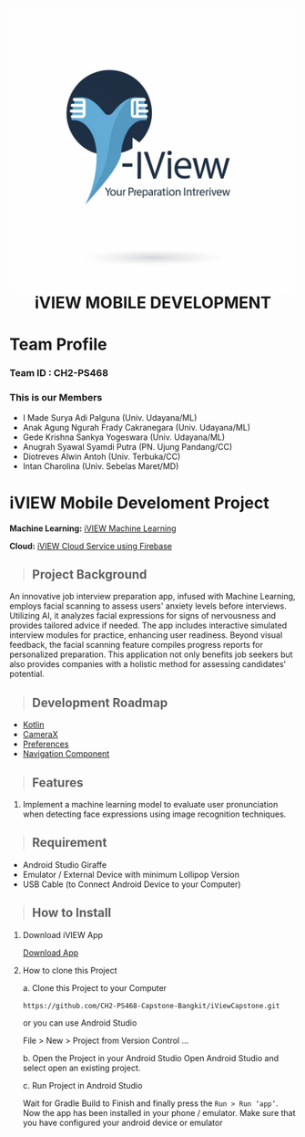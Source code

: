 <h1 align="center">
  <img align="center" src="https://github.com/intancharolina079/intancharolina079/blob/main/logoiview.jpg"  width="500"></img>
<br>
iVIEW MOBILE DEVELOPMENT
</h1>

# Team Profile

### Team ID : CH2-PS468

### This is our Members

- I Made Surya Adi Palguna (Univ. Udayana/ML)
- Anak Agung Ngurah Frady Cakranegara (Univ. Udayana/ML)
- Gede Krishna Sankya Yogeswara (Univ. Udayana/ML)
- Anugrah Syawal Syamdi Putra (PN. Ujung Pandang/CC)
- Diotreves Alwin Antoh (Univ. Terbuka/CC)
- Intan Charolina (Univ. Sebelas Maret/MD)

# iVIEW Mobile Develoment Project

**Machine Learning:**
[iVIEW Machine Learning](https://github.com/CH2-PS468-Capstone-Bangkit/iView-Capstone-Model)

**Cloud:**
[iVIEW Cloud Service using Firebase](https://github.com/CH2-PS468-Capstone-Bangkit/cc)

> ## Project Background
An innovative job interview preparation app, infused with Machine Learning, employs facial scanning to assess users' anxiety levels before interviews. Utilizing AI, it analyzes facial expressions for signs of nervousness and provides tailored advice if needed. The app includes interactive simulated interview modules for practice, enhancing user readiness. Beyond visual feedback, the facial scanning feature compiles progress reports for personalized preparation. This application not only benefits job seekers but also provides companies with a holistic method for assessing candidates' potential.

> ## Development Roadmap
- [Kotlin](https://kotlinlang.org/)
- [CameraX](https://developer.android.com/training/camerax)
- [Preferences](https://developer.android.com/reference/android/preference/Preference)
- [Navigation Component](https://developer.android.com/guide/navigation/navigation-getting-started)


> ## Features
1. Implement a machine learning model to evaluate user pronunciation when detecting face expressions using image recognition techniques.

> ## Requirement
* Android Studio Giraffe
* Emulator / External Device with minimum Lollipop Version
* USB Cable (to Connect Android Device to your Computer)


> ## How to Install
1. Download iVIEW App

    [Download App](https://drive.google.com/file/d/1TsFYpaEZl2akj7bEoFynbRNTM6JeoASq/view?usp=sharing)

2. How to clone this Project

   a. Clone this Project to your Computer
   ```
   https://github.com/CH2-PS468-Capstone-Bangkit/iViewCapstone.git
   ```

   or you can use Android Studio 

   File > New > Project from Version Control ...

   b. Open the Project in your Android Studio
   Open Android Studio and select open an existing project.

   c. Run Project in Android Studio
  
   Wait for Gradle Build to Finish and finally press the `Run > Run ‘app’`. Now the app has been installed in your phone / emulator. Make sure that you have configured your android device or emulator 
